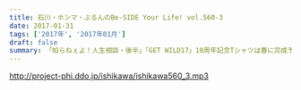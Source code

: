 ```yaml
---
title: 石川・ホンマ・ぶるんのBe-SIDE Your Life! vol.560-3
date: 2017-01-31
tags: ['2017年', '2017年01月']
draft: false
summary: 「知らねぇよ！人生相談・後半」「GET WILD17」10周年記念Tシャツは春に完成予定？お楽しみに！SAITO
---
```


http://project-phi.ddo.jp/ishikawa/ishikawa560_3.mp3
